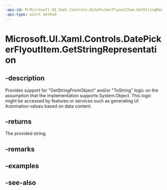 ```yaml
---
-api-id: M:Microsoft.UI.Xaml.Controls.DatePickerFlyoutItem.GetStringRepresentation
-api-type: winrt method
---
```


<!-- Method syntax
public string GetStringRepresentation()
-->

# Microsoft.UI.Xaml.Controls.DatePickerFlyoutItem.GetStringRepresentation

## -description
Provides support for "GetStringFromObject" and/or "ToString" logic on the assumption that the implementation supports System.Object. This logic might be accessed by features or services such as generating UI Automation values based on data content.

## -returns
The provided string.

## -remarks

## -examples

## -see-also
